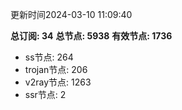 更新时间2024-03-10 11:09:40

**总订阅: 34**
**总节点: 5938**
**有效节点: 1736**
- ss节点: 264
- trojan节点: 206
- v2ray节点: 1263
- ssr节点: 2

